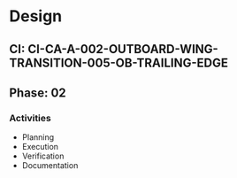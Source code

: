 # Design

## CI: CI-CA-A-002-OUTBOARD-WING-TRANSITION-005-OB-TRAILING-EDGE
## Phase: 02

### Activities
- Planning
- Execution
- Verification
- Documentation
